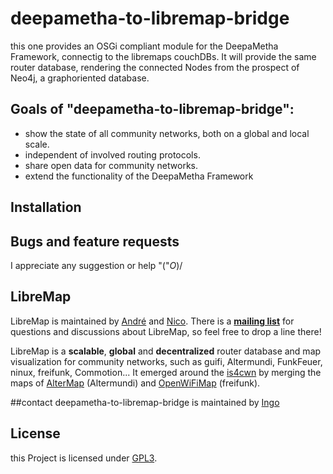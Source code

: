 deepametha-to-libremap-bridge
=============================

this one provides an OSGi compliant module for the DeepaMetha Framework, connectig to the libremaps couchDBs.
It will provide the same router database, rendering the connected Nodes from the prospect of Neo4j, a graphoriented database.

## Goals of "deepametha-to-libremap-bridge":
* show the state of all community networks, both on a global and local scale.
* independent of involved routing protocols.
* share open data for community networks.
* extend the functionality of the DeepaMetha Framework


## Installation


## Bugs and feature requests
I appreciate any suggestion or help "\("*O*)/

## LibreMap

LibreMap is maintained by [André](https://github.com/andrenarchy) and [Nico](https://github.com/nicoechaniz). There is a **[mailing list](http://lists.libremap.net/mailman/listinfo/discussion)** for questions and discussions about LibreMap, so feel free to drop a line there!

LibreMap is a **scalable**, **global** and **decentralized** router database and map visualization for community networks, such as guifi, Altermundi, FunkFeuer, ninux, freifunk, Commotion... It emerged around the [is4cwn](http://2013.wirelesssummit.org/) by merging the maps of [AlterMap](https://colectivo.altermundi.net/projects/altermap) (Altermundi) and [OpenWiFiMap](https://github.com/freifunk/openwifimap-html5) (freifunk).


##contact
deepametha-to-libremap-bridge is maintained by [Ingo](https://github.com/IngoGaucho)

## License

this Project is licensed under [GPL3](LICENSE).

